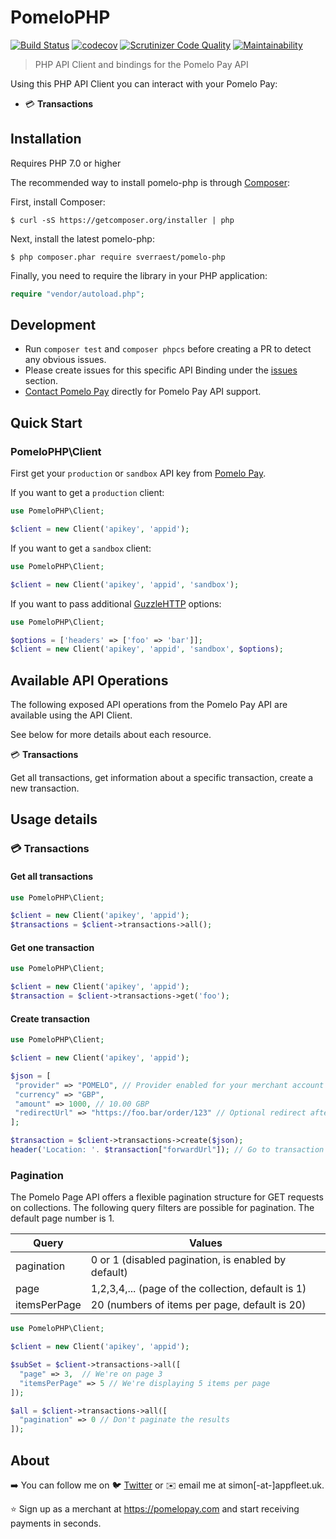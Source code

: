 # PomeloPHP

[![Build Status](https://travis-ci.org/sverraest/pomelo-php.svg?branch=master)](https://travis-ci.org/sverraest/pomelo-php)
[![codecov](https://codecov.io/gh/sverraest/pomelo-php/branch/master/graph/badge.svg)](https://codecov.io/gh/sverraest/pomelo-php)
[![Scrutinizer Code Quality](https://scrutinizer-ci.com/g/sverraest/pomelo-php/badges/quality-score.png?b=master)](https://scrutinizer-ci.com/g/sverraest/pomelo-php/?branch=master)
[![Maintainability](https://api.codeclimate.com/v1/badges/ef5f5dd14aeac02f0daf/maintainability)](https://codeclimate.com/github/sverraest/pomelo-php/maintainability)

> PHP API Client and bindings for the Pomelo Pay API

Using this PHP API Client you can interact with your Pomelo Pay:
- 💳 __Transactions__

## Installation

Requires PHP 7.0 or higher

The recommended way to install pomelo-php is through [Composer](https://getcomposer.org):

First, install Composer:

```
$ curl -sS https://getcomposer.org/installer | php
```

Next, install the latest pomelo-php:

```
$ php composer.phar require sverraest/pomelo-php
```

Finally, you need to require the library in your PHP application:

```php
require "vendor/autoload.php";
```

## Development

- Run `composer test` and `composer phpcs` before creating a PR to detect any obvious issues.
- Please create issues for this specific API Binding under the [issues](https://github.com/sverraest/revolut-php/issues) section.
- [Contact Pomelo Pay](https://www.pomelopay.com) directly for Pomelo Pay API support.


## Quick Start
### PomeloPHP\Client
First get your `production` or `sandbox` API key from [Pomelo Pay](https://app.pomelopay.com/dashboard/apps).

If you want to get a `production` client:

```php
use PomeloPHP\Client;

$client = new Client('apikey', 'appid');
```

If you want to get a `sandbox` client:

```php
use PomeloPHP\Client;

$client = new Client('apikey', 'appid', 'sandbox');
```

If you want to pass additional [GuzzleHTTP](https://github.com/guzzle/guzzle) options:

```php
use PomeloPHP\Client;

$options = ['headers' => ['foo' => 'bar']];
$client = new Client('apikey', 'appid', 'sandbox', $options);
```

## Available API Operations

The following exposed API operations from the Pomelo Pay API are available using the API Client.

See below for more details about each resource.

💳 __Transactions__

Get all transactions, get information about a specific transaction, create a new transaction.

## Usage details

### 💳 Transactions
#### Get all transactions

```php
use PomeloPHP\Client;

$client = new Client('apikey', 'appid');
$transactions = $client->transactions->all();
```
#### Get one transaction

```php
use PomeloPHP\Client;

$client = new Client('apikey', 'appid');
$transaction = $client->transactions->get('foo');
```

#### Create transaction

```php
use PomeloPHP\Client;

$client = new Client('apikey', 'appid');

$json = [
 "provider" => "POMELO", // Provider enabled for your merchant account such as POMELO, BANCONTACT, ALIPAY, etc...
 "currency" => "GBP",
 "amount" => 1000, // 10.00 GBP
 "redirectUrl" => "https://foo.bar/order/123" // Optional redirect after payment completion
];

$transaction = $client->transactions->create($json);
header('Location: '. $transaction["forwardUrl"]); // Go to transaction payment page
```
### Pagination

The Pomelo Page API offers a flexible pagination structure for GET requests on collections.
The following query filters are possible for pagination.
The default page number is 1.



| Query                     | Values                                                               |
| --------------------------|----------------------------------------------------------------------| 
| pagination                | 0 or 1 (disabled pagination, is enabled by default)                  |
| page                      | 1,2,3,4,... (page of the collection, default is 1)                   |
| itemsPerPage              | 20 (numbers of items per page, default is 20)                        |

```php
use PomeloPHP\Client;

$client = new Client('apikey', 'appid');

$subSet = $client->transactions->all([
  "page" => 3,  // We're on page 3
  "itemsPerPage" => 5 // We're displaying 5 items per page
]);

$all = $client->transactions->all([
  "pagination" => 0 // Don't paginate the results
]); 
```

## About

➡️ You can follow me on 🐦 [Twitter](https://www.twitter.com/simondoestech) or ✉️ email me at simon[-at-]appfleet.uk.

⭐ Sign up as a merchant at https://pomelopay.com and start receiving payments in seconds.
